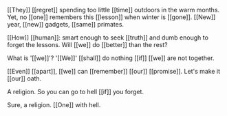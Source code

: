 [[They]] [[regret]] spending too little [[time]] outdoors in the warm months. Yet, no [[one]] remembers this [[lesson]] when winter is [[gone]]. [[New]] year, [[new]] gadgets, [[same]] primates.  
  
[[How]] [[human]]: smart enough to seek [[truth]] and dumb enough to forget the lessons. Will [[we]] do [[better]] than the rest?  
  
What is '[[we]]'? '[[We]]' [[shall]] do nothing [[if]] [[we]] are not together.  
  
[[Even]] [[apart]], [[we]] can [[remember]] [[our]] [[promise]]. Let's make it [[our]] oath.  
  
A religion. So you can go to hell [[if]] you forget.  
  
Sure, a religion. [[One]] with hell.